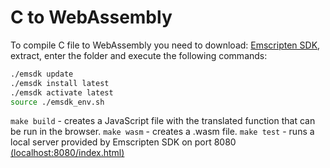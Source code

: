 # C to WebAssembly

To compile C file to WebAssembly you need to download: [Emscripten SDK](https://s3.amazonaws.com/mozilla-games/emscripten/releases/emsdk-portable.tar.gz), extract, enter the folder and execute the following commands:
```bash
./emsdk update
./emsdk install latest
./emsdk activate latest
source ./emsdk_env.sh
```

`make build` - creates a JavaScript file with the translated function that can be run in the browser.
`make wasm` - creates a .wasm file.
`make test` - runs a local server provided by Emscripten SDK on port 8080 [(localhost:8080/index.html)](localhost:8080/index.html)